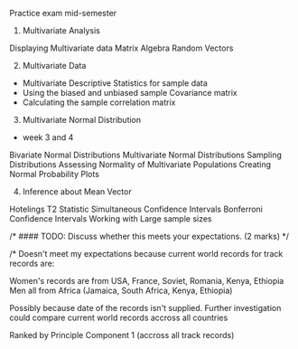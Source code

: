 Practice exam mid-semester

1. Multivariate Analysis

Displaying Multivariate data
Matrix Algebra
Random Vectors

2. Multivariate Data

- Multivariate Descriptive Statistics for sample data
- Using the biased and unbiased sample Covariance matrix
- Calculating the sample correlation matrix

3. Multivariate Normal Distribution
- week 3 and 4

Bivariate Normal Distributions
Multivariate Normal Distributions
Sampling Distributions
Assessing Normality of Multivariate Populations
Creating Normal Probability Plots

4. Inference about Mean Vector

Hotelings T2 Statistic
Simultaneous Confidence Intervals
Bonferroni Confidence Intervals
Working with Large sample sizes


/* #### TODO: Discuss whether this meets your expectations. (2 marks) */

/* Doesn't meet my expectations because current world records for track records are:

Women's records are from USA, France, Soviet, Romania, Kenya, Ethiopia
Men all from Africa (Jamaica, South Africa, Kenya, Ethiopia)

Possibly because date of the records isn't supplied.
Further investigation could compare current world records accross all countries

Ranked by Principle Component 1 (accross all track records)
